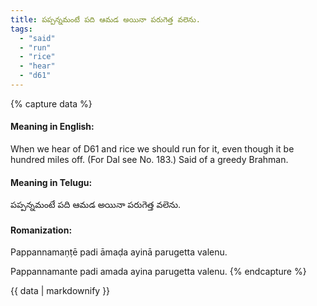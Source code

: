 ```yaml
---
title: పప్పన్నమంటే పది ఆమడ అయినా పరుగెత్త వలెను.
tags:
  - "said"
  - "run"
  - "rice"
  - "hear"
  - "d61"
---
```


{% capture data %}
#### Meaning in English:
When we hear of D61 and rice we should run for it, even though it be hundred miles off.
(For Dal see No. 183.)
Said of a greedy Brahman.

#### Meaning in Telugu:
పప్పన్నమంటే పది ఆమడ అయినా పరుగెత్త వలెను.

#### Romanization:
Pappannamaṇṭē padi āmaḍa ayinā parugetta valenu.

Pappannamante padi amada ayina parugetta valenu.
{% endcapture %}

{{ data | markdownify }}

